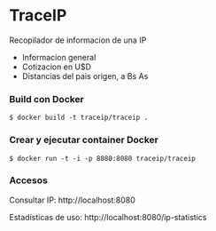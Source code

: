 # TraceIP

Recopilador de informacion de una IP
- Informacion general
- Cotizacion en U$D
- Distancias del pais origen, a Bs As


### Build con Docker

`$ docker build -t traceip/traceip .`

### Crear y ejecutar container Docker

`$ docker run -t -i -p 8080:8080 traceip/traceip`

### Accesos

Consultar IP: http://localhost:8080

Estadisticas de uso: http://localhost:8080/ip-statistics
